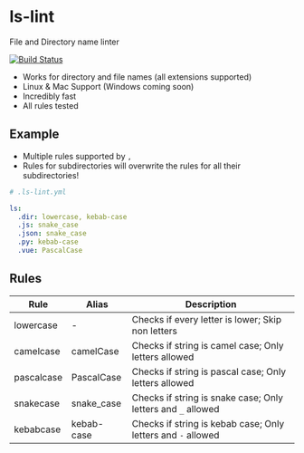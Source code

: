 # ls-lint

File and Directory name linter

[![Build Status](http://ci.loeffel.io/api/badges/loeffel-io/ls-lint/status.svg)](http://ci.loeffel.io/loeffel-io/ls-lint)

- Works for directory and file names (all extensions supported)
- Linux & Mac Support (Windows coming soon)
- Incredibly fast
- All rules tested

## Example

- Multiple rules supported by `,`
- Rules for subdirectories will overwrite the rules for all their subdirectories!

```yaml
# .ls-lint.yml

ls:
  .dir: lowercase, kebab-case
  .js: snake_case
  .json: snake_case
  .py: kebab-case
  .vue: PascalCase
```

## Rules 

| Rule       | Alias       | Description                                                  |
| ---------- | ----------- | ------------------------------------------------------------ |
| lowercase  | -           | Checks if every letter is lower; Skip non letters            |
| camelcase  | camelCase   | Checks if string is camel case; Only letters allowed         |
| pascalcase | PascalCase  | Checks if string is pascal case; Only letters allowed        |
| snakecase  | snake_case  | Checks if string is snake case; Only letters and `_` allowed |
| kebabcase  | kebab-case  | Checks if string is kebab case; Only letters and `-` allowed |
